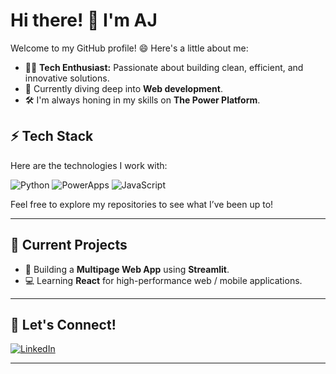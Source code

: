 # Hi there! 👋 I'm AJ

Welcome to my GitHub profile! 😄 Here's a little about me:

- 🧑‍💻 **Tech Enthusiast:** Passionate about building clean, efficient, and innovative solutions.
- 🌱 Currently diving deep into **Web development**.
- 🛠️ I'm always honing in my skills on **The Power Platform**.

## ⚡️ Tech Stack
Here are the technologies I work with:

![Python](https://img.shields.io/badge/-Python-000?style=for-the-badge&logo=python)
![PowerApps](https://img.shields.io/badge/-PowerApps-000?style=for-the-badge&logo=microsoft-powerapps)
![JavaScript](https://img.shields.io/badge/-JavaScript-000?style=for-the-badge&logo=javascript)

Feel free to explore my repositories to see what I’ve been up to!

---

## 🔭 Current Projects
- 🔐 Building a **Multipage Web App** using **Streamlit**.
- 💻 Learning **React** for high-performance web / mobile applications.

---

## 🚀 Let's Connect!
[![LinkedIn](https://img.shields.io/badge/LinkedIn-000?style=for-the-badge&logo=linkedin)](https://www.linkedin.com/in/aj-mastrangelo-b234932a1/)

---
